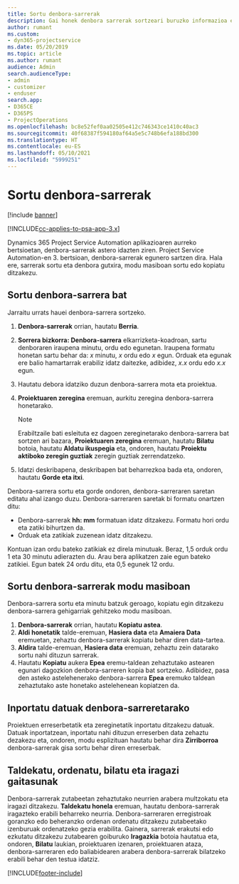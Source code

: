 ```yaml
---
title: Sortu denbora-sarrerak
description: Gai honek denbora sarrerak sortzeari buruzko informazioa ematen du.
author: rumant
ms.custom:
- dyn365-projectservice
ms.date: 05/20/2019
ms.topic: article
ms.author: rumant
audience: Admin
search.audienceType:
- admin
- customizer
- enduser
search.app:
- D365CE
- D365PS
- ProjectOperations
ms.openlocfilehash: bc8e52fef0aa02505e412c746343ce1410c40ac3
ms.sourcegitcommit: 40f68387f594180af64a5e5c748b6efa188bd300
ms.translationtype: HT
ms.contentlocale: eu-ES
ms.lasthandoff: 05/10/2021
ms.locfileid: "5999251"
---
```

# <a name="create-time-entries"></a>Sortu denbora-sarrerak

[!include [banner](../includes/psa-now-project-operations.md)]

[!INCLUDE[cc-applies-to-psa-app-3.x](../includes/cc-applies-to-psa-app-3x.md)]

Dynamics 365 Project Service Automation aplikazioaren aurreko bertsioetan, denbora-sarrerak astero idazten ziren. Project Service Automation-en 3. bertsioan, denbora-sarrerak egunero sartzen dira. Hala ere, sarrerak sortu eta denbora gutxira, modu masiboan sortu edo kopiatu ditzakezu.

## <a name="create-a-time-entry"></a>Sortu denbora-sarrera bat

Jarraitu urrats hauei denbora-sarrera sortzeko.

1. **Denbora-sarrerak** orrian, hautatu **Berria**.
2. **Sorrera bizkorra: Denbora-sarrera** elkarrizketa-koadroan, sartu denboraren iraupena minutu, ordu edo egunetan. Iraupena formatu honetan sartu behar da: *x* minutu, *x* ordu edo *x* egun. Orduak eta egunak ere balio hamartarrak erabiliz idatz daitezke, adibidez, *x.x* ordu edo *x.x* egun.
3. Hautatu debora idatziko duzun denbora-sarrera mota eta proiektua.
4. **Proiektuaren zeregina** eremuan, aurkitu zeregina denbora-sarrera honetarako.

    > [!NOTE]
    > Erabiltzaile bati esleituta ez dagoen zereginetarako denbora-sarrera bat sortzen ari bazara, **Proiektuaren zeregina** eremuan, hautatu **Bilatu** botoia, hautatu **Aldatu ikuspegia** eta, ondoren, hautatu **Proiektu aktiboko zeregin guztiak** zeregin guztiak zerrendatzeko.

5. Idatzi deskribapena, deskribapen bat beharrezkoa bada eta, ondoren, hautatu **Gorde eta itxi**.

Denbora-sarrera sortu eta gorde ondoren, denbora-sarreraren saretan editatu ahal izango duzu. Denbora-sarreraren saretak bi formatu onartzen ditu:

- Denbora-sarrerak **hh: mm** formatuan idatz ditzakezu. Formatu hori ordu eta zatiki bihurtzen da.
- Orduak eta zatikiak zuzenean idatz ditzakezu.

Kontuan izan ordu bateko zatikiak ez direla minutuak. Beraz, 1,5 orduk ordu 1 eta 30 minutu adierazten du. Arau bera aplikatzen zaie egun bateko zatikiei. Egun batek 24 ordu ditu, eta 0,5 egunek 12 ordu.

## <a name="bulk-create-time-entries"></a>Sortu denbora-sarrerak modu masiboan

Denbora-sarrera sortu eta minutu batzuk geroago, kopiatu egin ditzakezu denbora-sarrera gehigarriak gehitzeko modu masiboan.

1. **Denbora-sarrerak** orrian, hautatu **Kopiatu astea**.
2. **Aldi honetatik** talde-eremuan, **Hasiera data** eta **Amaiera Data** eremuetan, zehaztu denbora-sarrerak kopiatu behar diren data-tartea.
3. **Aldira** talde-eremuan, **Hasiera data** eremuan, zehaztu zein datarako sortu nahi dituzun sarrerak.
4. Hautatu **Kopiatu** aukera **Epea** eremu-taldean zehaztutako astearen egunari dagozkion denbora-sarreren kopia bat sortzeko. Adibidez, pasa den asteko astelehenerako denbora-sarrera **Epea** eremuko taldean zehaztutako aste honetako astelehenean kopiatzen da.

## <a name="import-data-for-time-entries"></a>Inportatu datuak denbora-sarreretarako

Proiektuen erreserbetatik eta zereginetatik inportatu ditzakezu datuak. Datuak inportatzean, inportatu nahi dituzun erreserben data zehaztu dezakezu eta, ondoren, modu esplizituan hautatu behar dira **Zirriborroa** denbora-sarrerak gisa sortu behar diren erreserbak.

## <a name="group-by-sort-search-and-filter-capabilities"></a>Taldekatu, ordenatu, bilatu eta iragazi gaitasunak

Denbora-sarrerak zutabeetan zehaztutako neurrien arabera multzokatu eta iragazi ditzakezu. **Taldekatu honela** eremuan, hautatu denbora-sarrerak iragazteko erabili beharreko neurria. Denbora-sarreraren erregistroak goranzko edo beheranzko ordenan ordenatu ditzakezu zutabeetako izenburuak ordenatzeko gezia erabilita. Gainera, sarrerak erakutsi edo ezkutatu ditzakezu zutabearen goiburuko **Iragazkia** botoia hautatua eta, ondoren, **Bilatu** laukian, proiektuaren izenaren, proiektuaren ataza, denbora-sarreraren edo baliabidearen arabera denbora-sarrerak bilatzeko erabili behar den testua idatziz.


[!INCLUDE[footer-include](../includes/footer-banner.md)]